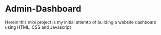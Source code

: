 # Admin-Dashboard

Herein this mini project is my initial attemtp of building a website dashboard using HTML, CSS and Javascript 
